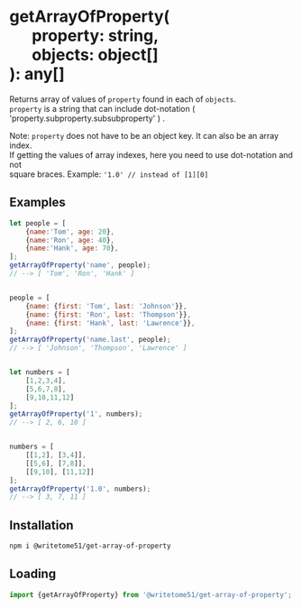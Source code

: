 # getArrayOfProperty(<br>&nbsp;&nbsp;&nbsp;&nbsp;&nbsp;&nbsp;property: string,<br>&nbsp;&nbsp;&nbsp;&nbsp;&nbsp;&nbsp;objects: object[]<br>): any[]

Returns array of values of `property` found in each of `objects`.  
`property` is a string that can include dot-notation ( 'property.subproperty.subsubproperty' ) .

Note:  `property` does not have to be an object key.  It can also be an array index.  
If getting the values of array indexes, here you need to use dot-notation and not  
square braces.  Example: `'1.0' // instead of [1][0]`


## Examples
```js
let people = [
    {name:'Tom', age: 20},
    {name:'Ron', age: 40},
    {name:'Hank', age: 70},
];
getArrayOfProperty('name', people);
// --> [ 'Tom', 'Ron', 'Hank' ]


people = [
    {name: {first: 'Tom', last: 'Johnson'}},
    {name: {first: 'Ron', last: 'Thompson'}},
    {name: {first: 'Hank', last: 'Lawrence'}},
];
getArrayOfProperty('name.last', people);
// --> [ 'Johnson', 'Thompson', 'Lawrence' ]


let numbers = [
	[1,2,3,4],
	[5,6,7,8],
	[9,10,11,12]
];
getArrayOfProperty('1', numbers);
// --> [ 2, 6, 10 ]


numbers = [
	[[1,2], [3,4]],
	[[5,6], [7,8]],
	[[9,10], [11,12]]
];
getArrayOfProperty('1.0', numbers);
// --> [ 3, 7, 11 ]
```

## Installation
```bash
npm i @writetome51/get-array-of-property
```

## Loading
```js
import {getArrayOfProperty} from '@writetome51/get-array-of-property';
```
